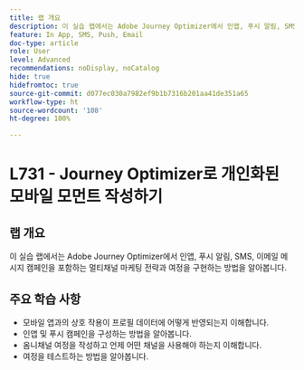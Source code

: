 ```yaml
---
title: 랩 개요
description: 이 실습 랩에서는 Adobe Journey Optimizer에서 인앱, 푸시 알림, SMS, 이메일 메시지 캠페인을 포함하는 멀티채널 마케팅 전략과 여정을 구현하는 방법을 알아봅니다.
feature: In App, SMS, Push, Email
doc-type: article
role: User
level: Advanced
recommendations: noDisplay, noCatalog
hide: true
hidefromtoc: true
source-git-commit: d077ec030a7982ef9b1b7316b201aa41de351a65
workflow-type: ht
source-wordcount: '108'
ht-degree: 100%

---
```



# L731 - Journey Optimizer로 개인화된 모바일 모먼트 작성하기

## 랩 개요

이 실습 랩에서는 Adobe Journey Optimizer에서 인앱, 푸시 알림, SMS, 이메일 메시지 캠페인을 포함하는 멀티채널 마케팅 전략과 여정을 구현하는 방법을 알아봅니다.

## 주요 학습 사항

* 모바일 앱과의 상호 작용이 프로필 데이터에 어떻게 반영되는지 이해합니다.
* 인앱 및 푸시 캠페인을 구성하는 방법을 알아봅니다.
* 옴니채널 여정을 작성하고 언제 어떤 채널을 사용해야 하는지 이해합니다.
* 여정을 테스트하는 방법을 알아봅니다.
